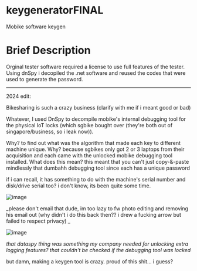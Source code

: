 # keygeneratorFINAL
Mobike software keygen

# Brief Description
Orginal tester software required a license to use full features of the tester. Using dnSpy i decopiled the .net software and reused the codes that were used to generate the password.

<hr/>

2024 edit:

Bikesharing is such a crazy business (clarify with me if i meant good or bad)

Whatever, I used DnSpy to decompile mobike's internal debugging tool for the physical IoT locks (which sgbike bought over (they're both out of singapore/business, so i leak now)).

Why? to find out what was the algorithm that made each key to different machine unique.
Why? because sgbikes only got 2 or 3 laptops from their acquisition and each came with the unlocked mobike debugging tool installed.
What does this mean? this meant that you can't just copy-&-paste mindlessly that dumbahh debugging tool since each has a unique password

if i can recall, it has something to do with the machine's serial number and disk/drive serial too? i don't know, its been quite some time.


![image](https://github.com/cheonglol/keygeneratorFINAL/assets/82318965/2bd0bd25-3992-4aaa-b5d3-e46a07fc23e1)

_please don't email that dude, im too lazy to fw photo editing and removing his email out (why didn't i do this back then?? i drew a fucking arrow but failed to respect privacy) _

![image](https://github.com/cheonglol/keygeneratorFINAL/assets/82318965/c4fd6767-51ff-40be-a0d8-614f450a0282)


_that dataspy thing was something my company needed for unlocking extra logging features? that couldn't be checked if the debugging tool was locked_


but damn, making a keygen tool is crazy. proud of this shit... i guess?
